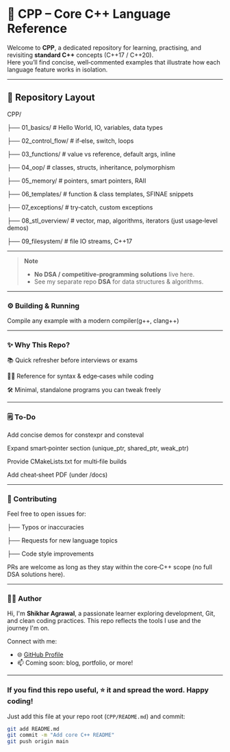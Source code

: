 # 🚀 CPP – Core C++ Language Reference

Welcome to **CPP**, a dedicated repository for learning, practising, and revisiting **standard C++** concepts (C++17 / C++20).  
Here you’ll find concise, well‑commented examples that illustrate how each language feature works in isolation.

---

## 📂 Repository Layout

CPP/

├── 01_basics/ # Hello World, IO, variables, data types

├── 02_control_flow/ # if‑else, switch, loops

├── 03_functions/ # value vs reference, default args, inline

├── 04_oop/ # classes, structs, inheritance, polymorphism

├── 05_memory/ # pointers, smart pointers, RAII

├── 06_templates/ # function & class templates, SFINAE snippets

├── 07_exceptions/ # try‑catch, custom exceptions

├── 08_stl_overview/ # vector, map, algorithms, iterators (just usage‐level demos)

├── 09_filesystem/ # file IO streams, C++17 <filesystem>

---

> **Note**  
> - **No DSA / competitive‑programming solutions** live here.  
> - See my separate repo **DSA** for data structures & algorithms.

---

### ⚙️ Building & Running

Compile any example with a modern compiler(g++, clang++) 

---

### ✨ Why This Repo?

📚 Quick refresher before interviews or exams

🧑‍💻 Reference for syntax & edge‑cases while coding

🛠️ Minimal, standalone programs you can tweak freely

---

### 🗒️ To‑Do
 Add concise demos for constexpr and consteval

 Expand smart‑pointer section (unique_ptr, shared_ptr, weak_ptr)

 Provide CMakeLists.txt for multi‑file builds

 Add cheat‑sheet PDF (under /docs)

---

### 🤝 Contributing
Feel free to open issues for:

├── Typos or inaccuracies

├── Requests for new language topics

├── Code style improvements

PRs are welcome as long as they stay within the core‑C++ scope (no full DSA solutions here).

---

### 🙋‍♂️ Author

Hi, I'm **Shikhar Agrawal**, a passionate learner exploring development, Git, and clean coding practices. This repo reflects the tools I use and the journey I'm on.

Connect with me:
- 🌐 [GitHub Profile](https://github.com/Shikharagrawal-2408)
- 📫 Coming soon: blog, portfolio, or more!

---

### If you find this repo useful, ⭐ it and spread the word. Happy coding!

Just add this file at your repo root (`CPP/README.md`) and commit:

```bash
git add README.md
git commit -m "Add core C++ README"
git push origin main
